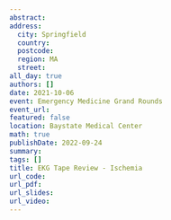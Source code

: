 ```yaml
---
abstract: 
address:
  city: Springfield
  country:
  postcode: 
  region: MA
  street: 
all_day: true
authors: []
date: 2021-10-06
event: Emergency Medicine Grand Rounds
event_url: 
featured: false
location: Baystate Medical Center
math: true
publishDate: 2022-09-24
summary: 
tags: []
title: EKG Tape Review - Ischemia
url_code: 
url_pdf: 
url_slides: 
url_video: 
---
```

